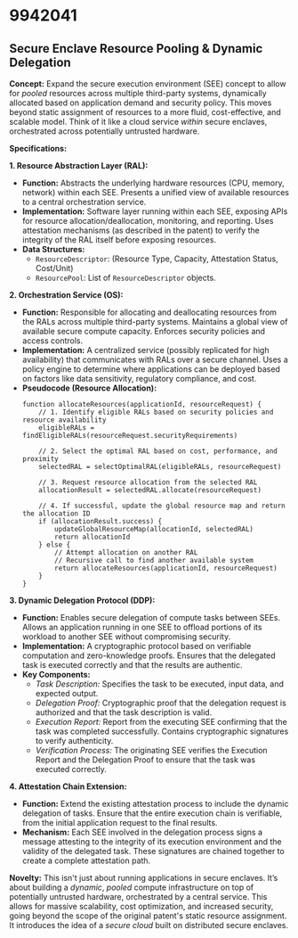 # 9942041

## Secure Enclave Resource Pooling & Dynamic Delegation

**Concept:** Expand the secure execution environment (SEE) concept to allow for *pooled* resources across multiple third-party systems, dynamically allocated based on application demand and security policy. This moves beyond static assignment of resources to a more fluid, cost-effective, and scalable model. Think of it like a cloud service *within* secure enclaves, orchestrated across potentially untrusted hardware.

**Specifications:**

**1. Resource Abstraction Layer (RAL):**

*   **Function:** Abstracts the underlying hardware resources (CPU, memory, network) within each SEE. Presents a unified view of available resources to a central orchestration service.
*   **Implementation:** Software layer running within each SEE, exposing APIs for resource allocation/deallocation, monitoring, and reporting.  Uses attestation mechanisms (as described in the patent) to verify the integrity of the RAL itself before exposing resources.
*   **Data Structures:**
    *   `ResourceDescriptor`:  (Resource Type, Capacity, Attestation Status, Cost/Unit)
    *   `ResourcePool`: List of `ResourceDescriptor` objects.

**2. Orchestration Service (OS):**

*   **Function:**  Responsible for allocating and deallocating resources from the RALs across multiple third-party systems. Maintains a global view of available secure compute capacity.  Enforces security policies and access controls.
*   **Implementation:** A centralized service (possibly replicated for high availability) that communicates with RALs over a secure channel.  Uses a policy engine to determine where applications can be deployed based on factors like data sensitivity, regulatory compliance, and cost.
*   **Pseudocode (Resource Allocation):**
    ```
    function allocateResources(applicationId, resourceRequest) {
        // 1. Identify eligible RALs based on security policies and resource availability
        eligibleRALs = findEligibleRALs(resourceRequest.securityRequirements)

        // 2. Select the optimal RAL based on cost, performance, and proximity
        selectedRAL = selectOptimalRAL(eligibleRALs, resourceRequest)

        // 3. Request resource allocation from the selected RAL
        allocationResult = selectedRAL.allocate(resourceRequest)

        // 4. If successful, update the global resource map and return the allocation ID
        if (allocationResult.success) {
            updateGlobalResourceMap(allocationId, selectedRAL)
            return allocationId
        } else {
            // Attempt allocation on another RAL
            // Recursive call to find another available system
            return allocateResources(applicationId, resourceRequest)
        }
    }
    ```

**3. Dynamic Delegation Protocol (DDP):**

*   **Function:** Enables secure delegation of compute tasks between SEEs. Allows an application running in one SEE to offload portions of its workload to another SEE without compromising security.
*   **Implementation:** A cryptographic protocol based on verifiable computation and zero-knowledge proofs. Ensures that the delegated task is executed correctly and that the results are authentic.
*   **Key Components:**
    *   *Task Description:* Specifies the task to be executed, input data, and expected output.
    *   *Delegation Proof:*  Cryptographic proof that the delegation request is authorized and that the task description is valid.
    *   *Execution Report:* Report from the executing SEE confirming that the task was completed successfully. Contains cryptographic signatures to verify authenticity.
    *   *Verification Process:* The originating SEE verifies the Execution Report and the Delegation Proof to ensure that the task was executed correctly.

**4. Attestation Chain Extension:**

*   **Function:** Extend the existing attestation process to include the dynamic delegation of tasks. Ensure that the entire execution chain is verifiable, from the initial application request to the final results.
*   **Mechanism:** Each SEE involved in the delegation process signs a message attesting to the integrity of its execution environment and the validity of the delegated task. These signatures are chained together to create a complete attestation path.



**Novelty:** This isn't just about running applications in secure enclaves. It’s about building a *dynamic*, *pooled* compute infrastructure on top of potentially untrusted hardware, orchestrated by a central service. This allows for massive scalability, cost optimization, and increased security, going beyond the scope of the original patent's static resource assignment. It introduces the idea of a *secure cloud* built on distributed secure enclaves.